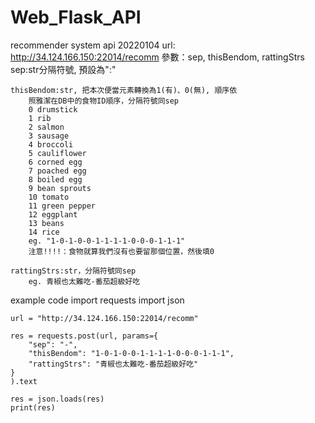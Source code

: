 # Web_Flask_API


recommender system api 20220104
url: http://34.124.166.150:22014/recomm
參數：sep, thisBendom, rattingStrs
    sep:str分隔符號, 預設為":"

    thisBendom:str, 把本次便當元素轉換為1(有)、0(無), 順序依 
        照雅潔在DB中的食物ID順序，分隔符號同sep
        0 drumstick
        1 rib
        2 salmon
        3 sausage
        4 broccoli
        5 cauliflower
        6 corned egg
        7 poached egg
        8 boiled egg
        9 bean sprouts
        10 tomato
        11 green pepper
        12 eggplant
        13 beans
        14 rice
        eg. "1-0-1-0-0-1-1-1-1-0-0-0-1-1-1"
        注意!!!!：食物就算我們沒有也要留那個位置，然後填0

    rattingStrs:str，分隔符號同sep
	    eg. 青椒也太難吃-番茄超級好吃

example code
    import requests
    import json

    url = "http://34.124.166.150:22014/recomm"

    res = requests.post(url, params={
        "sep": "-",
        "thisBendom": "1-0-1-0-0-1-1-1-1-0-0-0-1-1-1",
        "rattingStrs": "青椒也太難吃-番茄超級好吃"
    }
    ).text

    res = json.loads(res)
    print(res)
